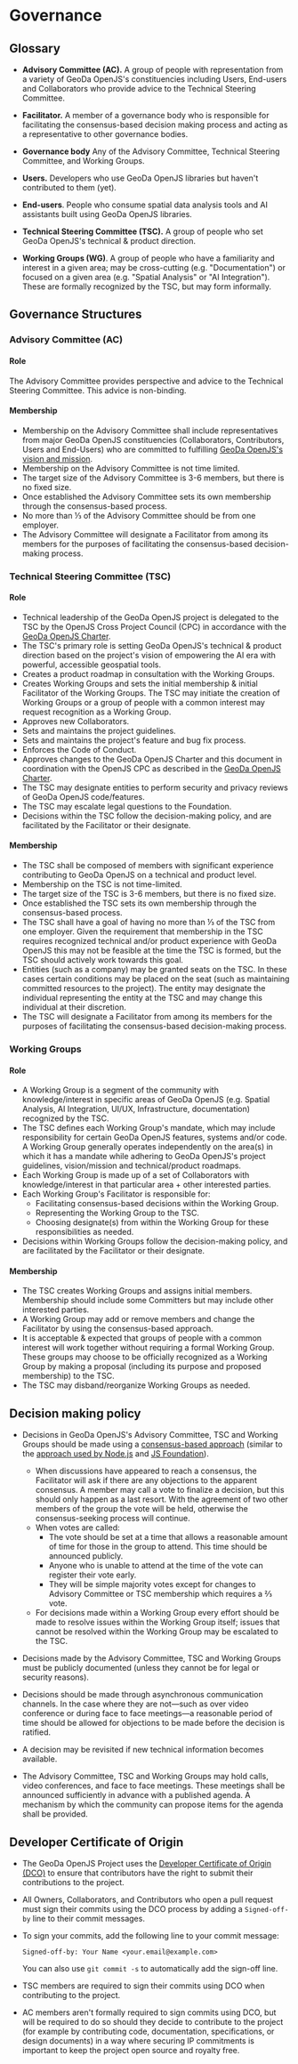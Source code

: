 # Governance

## Glossary

* **Advisory Committee (AC).**  A group of people with representation from a variety of GeoDa OpenJS's constituencies including Users, End-users and Collaborators who provide advice to the Technical Steering Committee.

* <strong id=facilitator>Facilitator.</strong>  A member of a governance body who is responsible for facilitating the consensus-based decision making process and acting as a representative to other governance bodies.

* <strong id=governance-body>Governance body</strong> Any of the Advisory Committee, Technical Steering Committee, and Working Groups.

* <strong id=user>Users.</strong> Developers who use GeoDa OpenJS libraries but haven't contributed to them (yet).

* <strong id=end-user>End-users</strong>. People who consume spatial data analysis tools and AI assistants built using GeoDa OpenJS libraries.

* **Technical Steering Committee (TSC).**  A group of people who set GeoDa OpenJS's technical & product direction.

* <strong id=wg>Working Groups (WG)</strong>.  A group of people who have a familiarity and interest in a given area; may be cross-cutting (e.g. "Documentation") or focused on a given area (e.g. "Spatial Analysis" or "AI Integration"). These are formally recognized by the TSC, but may form informally.

## Governance Structures

### Advisory Committee (AC)

#### Role

The Advisory Committee provides perspective and advice to the Technical Steering Committee. This advice is non-binding.

#### Membership
* Membership on the Advisory Committee shall include representatives from major GeoDa OpenJS constituencies (Collaborators, Contributors, Users and End-Users) who are committed to fulfilling [GeoDa OpenJS's vision and mission](https://github.com/geodaopenjs/geodaopenjs.github.io/blob/main/CHARTER.md#section-0-guiding-principles-optional).
* Membership on the Advisory Committee is not time limited.
* The target size of the Advisory Committee is 3-6 members, but there is no fixed size.
* Once established the Advisory Committee sets its own membership through the consensus-based process.
* No more than ⅓ of the Advisory Committee should be from one employer.
* The Advisory Committee will designate a Facilitator from among its members for the purposes of facilitating the consensus-based decision-making process.

### Technical Steering Committee (TSC)

#### Role

* Technical leadership of the GeoDa OpenJS project is delegated to the TSC by the OpenJS Cross Project Council (CPC) in accordance with the [GeoDa OpenJS Charter](https://github.com/geodaopenjs/geodaopenjs.github.io/blob/main/CHARTER.md).
* The TSC's primary role is setting GeoDa OpenJS's technical & product direction based on the project's vision of empowering the AI era with powerful, accessible geospatial tools.
* Creates a product roadmap in consultation with the Working Groups.
* Creates Working Groups and sets the initial membership & initial Facilitator of the Working Groups.  The TSC may initiate the creation of Working Groups or a group of people with a common interest may request recognition as a Working Group.
* Approves new Collaborators.
* Sets and maintains the project guidelines.
* Sets and maintains the project's feature and bug fix process.
* Enforces the Code of Conduct.
* Approves changes to the GeoDa OpenJS Charter and this document in coordination with the OpenJS CPC as described in the [GeoDa OpenJS Charter](https://github.com/geodaopenjs/geodaopenjs.github.io/blob/main/CHARTER.md).
* The TSC may designate entities to perform security and privacy reviews of GeoDa OpenJS code/features.
* The TSC may escalate legal questions to the Foundation. 
* Decisions within the TSC follow the decision-making policy, and are facilitated by the Facilitator or their designate.

#### Membership

* The TSC shall be composed of members with significant experience contributing to GeoDa OpenJS on a technical and product level.
* Membership on the TSC is not time-limited.
* The target size of the TSC is 3-6 members, but there is no fixed size.
* Once established the TSC sets its own membership through the consensus-based process.
* The TSC shall have a goal of having no more than ⅓ of the TSC from one employer.  Given the requirement that membership in the TSC requires recognized technical and/or product experience with GeoDa OpenJS this may not be feasible at the time the TSC is formed, but the TSC should actively work towards this goal.
* Entities (such as a company) may be granted seats on the TSC.  In these cases certain conditions may be placed on the seat (such as maintaining committed resources to the project). The entity may designate the individual representing the entity at the TSC and may change this individual at their discretion.
* The TSC will designate a Facilitator from among its members for the purposes of facilitating the consensus-based decision-making process.

### Working Groups

#### Role
* A Working Group is a segment of the community with knowledge/interest in specific areas of GeoDa OpenJS (e.g. Spatial Analysis, AI Integration, UI/UX, Infrastructure, documentation) recognized by the TSC.
* The TSC defines each Working Group's mandate, which may include responsibility for certain GeoDa OpenJS features, systems and/or code.  A Working Group generally operates independently on the area(s) in which it has a mandate while adhering to GeoDa OpenJS's project guidelines, vision/mission and technical/product roadmaps.
* Each Working Group is made up of a set of Collaborators with knowledge/interest in that particular area + other interested parties.
* Each Working Group's Facilitator is responsible for:
    * Facilitating consensus-based decisions within the Working Group.
    * Representing the Working Group to the TSC.
    * Choosing designate(s) from within the Working Group for these responsibilities as needed.
* Decisions within Working Groups follow the decision-making policy, and are facilitated by the Facilitator or their designate.

#### Membership
* The TSC creates Working Groups and assigns initial members.  Membership should include some Committers but may include other interested parties.
* A Working Group may add or remove members and change the Facilitator by using the consensus-based approach.
* It is acceptable & expected that groups of people with a common interest will work together without requiring a formal Working Group.  These groups may choose to be officially recognized as a Working Group by making a proposal (including its purpose and proposed membership) to the TSC.
* The TSC may disband/reorganize Working Groups as needed.

## Decision making policy

* Decisions in GeoDa OpenJS's Advisory Committee, TSC and Working Groups should be made using a [consensus-based approach](https://en.wikipedia.org/wiki/Consensus-seeking_decision-making) (similar to the [approach used by Node.js](https://nodejs.org/en/about/governance/#consensus-seeking-process) and [JS Foundation](https://github.com/JSFoundation/TAC/blob/master/TAC-Charter.md#section-8-decision-making)).
  * When discussions have appeared to reach a consensus, the Facilitator will ask if there are any objections to the apparent consensus.  A member may call a vote to finalize a decision, but this should only happen as a last resort.  With the agreement of two other members of the group the vote will be held, otherwise the consensus-seeking process will continue.
  * When votes are called:
    * The vote should be set at a time that allows a reasonable amount of time for those in the group to attend.  This time should be announced publicly.
    * Anyone who is unable to attend at the time of the vote can register their vote early.
    * They will be simple majority votes except for changes to Advisory Committee or TSC membership which requires a ⅔ vote.
  * For decisions made within a Working Group every effort should be made to resolve issues within the Working Group itself; issues that cannot be resolved within the Working Group may be escalated to the TSC.

* Decisions made by the Advisory Committee, TSC and Working Groups must be publicly documented (unless they cannot be for legal or security reasons).

* Decisions should be made through asynchronous communication channels. In the case where they are not—such as over video conference or during face to face meetings—a reasonable period of time should be allowed for objections to be made before the decision is ratified.

* A decision may be revisited if new technical information becomes available.

* The Advisory Committee, TSC and Working Groups may hold calls, video conferences, and face to face meetings. These meetings shall be announced sufficiently in advance with a published agenda. A mechanism by which the community can propose items for the agenda shall be provided.

## Developer Certificate of Origin

* The GeoDa OpenJS Project uses the [Developer Certificate of Origin (DCO)](https://developercertificate.org/) to ensure that contributors have the right to submit their contributions to the project.

* All Owners, Collaborators, and Contributors who open a pull request must sign their commits using the DCO process by adding a `Signed-off-by` line to their commit messages.

* To sign your commits, add the following line to your commit message:
  ```
  Signed-off-by: Your Name <your.email@example.com>
  ```
  You can also use `git commit -s` to automatically add the sign-off line.

* TSC members are required to sign their commits using DCO when contributing to the project.

* AC members aren't formally required to sign commits using DCO, but will be required to do so should they decide to contribute to the project (for example by contributing code, documentation, specifications, or design documents) in a way where securing IP commitments is important to keep the project open source and royalty free.
